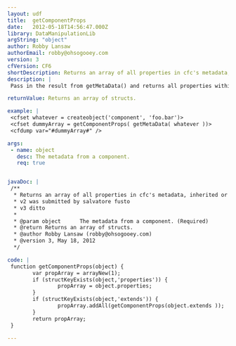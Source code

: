 ```yaml
---
layout: udf
title:  getComponentProps
date:   2012-05-18T14:56:47.000Z
library: DataManipulationLib
argString: "object"
author: Robby Lansaw
authorEmail: robby@ohsogooey.com
version: 3
cfVersion: CF6
shortDescription: Returns an array of all properties in cfc's metadata, inherited or not.
description: |
 Pass in the result from getMetaData() and returns all properties within the cfc and those it extends. It is recursive. (I didn't find any true time difference and this seemed cleaner). This does not include the base 'component' tag in it's search. I couldn't see anyone putting properties there anyways. A special value will be added to each propery, foundIn, that represents which CFC a property was found in. This is useful in case both a child and parent CFC share the same property.

returnValue: Returns an array of structs.

example: |
 <cfset whatever = createobject('component', 'foo.bar')>
 <cfset dummyArray = getComponentProps( getMetaData( whatever ))>
 <cfdump var="#dummyArray#" />

args:
 - name: object
   desc: The metadata from a component.
   req: true


javaDoc: |
 /**
  * Returns an array of all properties in cfc's metadata, inherited or not.
  * v2 was submitted by salvatore fusto
  * v3 ditto
  * 
  * @param object      The metadata from a component. (Required)
  * @return Returns an array of structs. 
  * @author Robby Lansaw (robby@ohsogooey.com) 
  * @version 3, May 18, 2012 
  */

code: |
 function getComponentProps(object) {
        var propArray = arrayNew(1);
        if (structKeyExists(object,'properties')) {
                propArray = object.properties;
        }
        if (structKeyExists(object,'extends')) {
                propArray.addAll(getComponentProps(object.extends ));
        }
        return propArray;
 }

---
```


